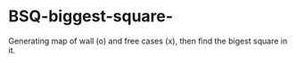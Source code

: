 # BSQ-biggest-square-
Generating map of wall (o) and free cases (x), then find the bigest square in it.
